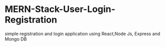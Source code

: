 # MERN-Stack-User-Login-Registration

simple registration and login application using React,Node Js, Express and Mongo DB

